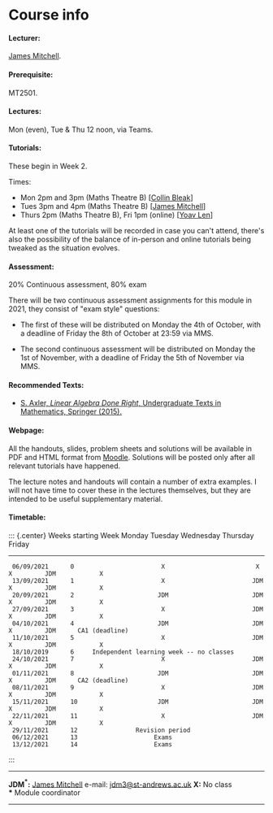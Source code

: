 # Course info

#### Lecturer:

[James Mitchell](jdbm.me).

#### Prerequisite:

MT2501.

#### Lectures:

Mon (even), Tue & Thu 12 noon, via Teams.

#### Tutorials:

These begin in Week 2.

Times: 

- Mon 2pm and 3pm (Maths Theatre B) [[Collin Bleak](http://www-groups.mcs.st-and.ac.uk/~collin/)]
- Tues 3pm and 4pm (Maths Theatre B) [[James Mitchell](https://jdbm.me)]
- Thurs 2pm (Maths Theatre B), Fri 1pm (online) [[Yoav Len](https://www.yoavlen.com/)]

At least one of the tutorials will be recorded in case you can't attend,
there's also the possibility of the balance of in-person and online tutorials
being tweaked as the situation evolves.

#### Assessment:

20% Continuous assessment, 80% exam

There will be two continuous assessment assignments for this module in
2021, they consist of "exam style" questions:

- The first of these will be distributed on Monday the 4th of October, with a
  deadline of Friday the 8th of October at 23:59 via MMS. 

- The second continuous assessment will be distributed on Monday the 1st of
  November, with a deadline of Friday the 5th of November via MMS.

#### Recommended Texts:

- [S. Axler, *Linear Algebra Done Right*, Undergraduate Texts in
  Mathematics, Springer (2015).](https://bit.ly/3BqR6BG)

#### Webpage:

All the handouts, slides, problem sheets and solutions will be available
in PDF and HTML format from [Moodle](https://moody.st-andrews.ac.uk/moodle/course/view.php?id=12564). Solutions will be posted only after
all relevant tutorials have happened.

The lecture notes and handouts will contain a number of extra examples.
I will not have time to cover these in the lectures themselves, but they
are intended to be useful supplementary material.

#### Timetable:

::: {.center}
   Weeks starting   Week                   Monday                    Tuesday   Wednesday   Thursday       Friday
  ---------------- ------ ----------------------------------------- --------- ----------- ---------- ----------------
     06/09/2021      0                        X                         X          X         JDM            X
     13/09/2021      1                        X                        JDM         X         JDM            X
     20/09/2021      2                       JDM                       JDM         X         JDM            X
     27/09/2021      3                        X                        JDM         X         JDM            X
     04/10/2021      4                       JDM                       JDM         X         JDM      CA1 (deadline)
     11/10/2021      5                        X                        JDM         X         JDM            X
     18/10/2019      6     Independent learning week -- no classes                                   
     24/10/2021      7                        X                        JDM         X         JDM            X
     01/11/2021      8                       JDM                       JDM         X         JDM      CA2 (deadline)
     08/11/2021      9                        X                        JDM         X         JDM            X
     15/11/2021      10                      JDM                       JDM         X         JDM            X
     22/11/2021      11                       X                        JDM         X         JDM            X
     29/11/2021      12                Revision period                                               
     06/12/2021      13                     Exams                                                    
     13/12/2021      14                     Exams                                                    
:::

  --------------------------- ----------------------------------- -- ---------------------------------
  **JDM$^\mathbf{*}$:**       [James Mitchell](https://jdbm.me)      e-mail: <jdm3@st-andrews.ac.uk>
  **X:**                      No class                               
  **\*** Module coordinator                                          
  --------------------------- ----------------------------------- -- ---------------------------------

